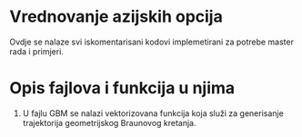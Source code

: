 # Vrednovanje azijskih opcija
Ovdje se nalaze svi iskomentarisani kodovi implemetirani za potrebe master rada i primjeri. 


# Opis fajlova i funkcija u njima
1. U fajlu GBM se nalazi vektorizovana funkcija koja služi za generisanje trajektorija geometrijskog Braunovog kretanja.
